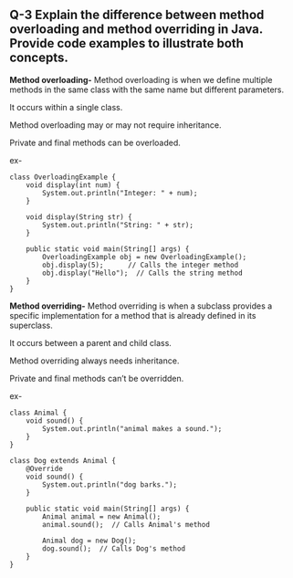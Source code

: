 ##  Q-3 Explain the difference between method overloading and method overriding in Java. Provide code examples to illustrate both concepts.
**Method overloading-**
Method overloading is when we define multiple methods in the same class with the same name but different parameters.

It occurs within a single class.

Method overloading may or may not require inheritance.

Private and final methods can be overloaded.


ex-
```
class OverloadingExample {
    void display(int num) {
        System.out.println("Integer: " + num);
    }

    void display(String str) {
        System.out.println("String: " + str);
    }

    public static void main(String[] args) {
        OverloadingExample obj = new OverloadingExample();
        obj.display(5);      // Calls the integer method
        obj.display("Hello");  // Calls the string method
    }
}
```
**Method overriding-**
Method overriding is when a subclass provides a specific implementation for a method that is already defined in its superclass.

It occurs between a parent and child class.

Method overriding always needs inheritance.

Private and final methods can’t be overridden.

ex-
```
class Animal {
    void sound() {
        System.out.println("animal makes a sound.");
    }
}

class Dog extends Animal {
    @Override
    void sound() {
        System.out.println("dog barks.");
    }

    public static void main(String[] args) {
        Animal animal = new Animal();
        animal.sound();  // Calls Animal's method

        Animal dog = new Dog();
        dog.sound();  // Calls Dog's method
    }
}
```
